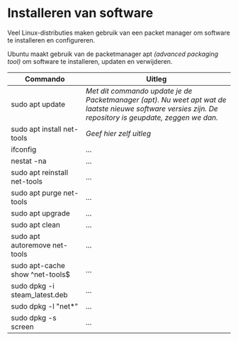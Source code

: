 # Installeren van software
Veel Linux-distributies maken gebruik van een packet manager om software te installeren en configureren.

Ubuntu maakt gebruik van de packetmanager apt _(advanced packaging tool)_ om software te installeren, updaten en verwijderen.

Commando | Uitleg
--- | ---
sudo apt update | _Met dit commando update je de Packetmanager (apt). Nu weet apt wat de laatste nieuwe software versies zijn. De repository is geupdate, zeggen we dan._
sudo apt install net-tools | _Geef hier zelf uitleg_
ifconfig | ...
nestat -na | ...
sudo apt reinstall net-tools | ...
sudo apt purge net-tools | ...
sudo apt upgrade | ...
sudo apt clean | ...
sudo apt autoremove net-tools | ...
sudo apt-cache show ^net-tools$ | ...
sudo dpkg -i steam_latest.deb | ...
sudo dpkg -l "net*" | ...
sudo dpkg -s screen | ...
